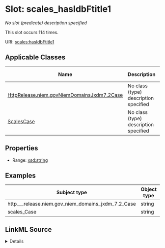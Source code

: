 

# Slot: scales_hasIdbFtitle1


_No slot (predicate) description specified_






This slot occurs 114 times.


URI: [scales:hasIdbFtitle1](http://schemas.scales-okn.org/rdf/scales#hasIdbFtitle1)



<!-- no inheritance hierarchy -->





## Applicable Classes

| Name | Description | Modifies Slot |
| --- | --- | --- |
| [HttpRelease.niem.govNiemDomainsJxdm7.2Case](../classes/HttpRelease.niem.govNiemDomainsJxdm7.2Case.md) | No class (type) description specified |  yes  |
| [ScalesCase](../classes/ScalesCase.md) | No class (type) description specified |  yes  |







## Properties

* Range: [xsd:string](http://www.w3.org/2001/XMLSchema#string)






## Examples

| Subject type | Object type | Example subject | Example object | Occurrences |
| --- | --- | --- | --- | --- |
| http___release.niem.gov_niem_domains_jxdm_7.2_Case | string | scales:/CaseCriminal | 16:3372.F | 114 |
| scales_Case | string | scales:/CaseCriminal | 16:3372.F | 114 |




## LinkML Source

<details>

```yaml
name: scales_hasIdbFtitle1
annotations:
  count:
    tag: count
    value: 114
description: No slot (predicate) description specified
examples:
- object:
    example_object: 16:3372.F
    example_object_type: string
    example_predicate: scales:hasIdbFtitle1
    example_subject: scales:/CaseCriminal
    example_subject_type: http___release.niem.gov_niem_domains_jxdm_7.2_Case
- object:
    example_object: 16:3372.F
    example_object_type: string
    example_predicate: scales:hasIdbFtitle1
    example_subject: scales:/CaseCriminal
    example_subject_type: scales_Case
from_schema: scales-kg
rank: 1000
slot_uri: scales:hasIdbFtitle1
alias: scales_hasIdbFtitle1
domain_of:
- http___release.niem.gov_niem_domains_jxdm_7.2_Case
- scales_Case
range: string

```
</details>